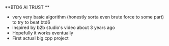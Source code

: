 **BTD6 AI TRUST **

- very very basic algorithm (honestly sorta even brute force to some part) to try to beat btd6
- inspired by b2b studio's video about 3 years ago
- Hopefully it works eventually
- First actual big cpp project

